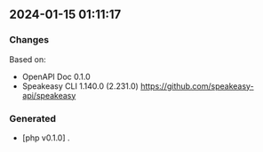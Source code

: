 

## 2024-01-15 01:11:17
### Changes
Based on:
- OpenAPI Doc 0.1.0 
- Speakeasy CLI 1.140.0 (2.231.0) https://github.com/speakeasy-api/speakeasy
### Generated
- [php v0.1.0] .